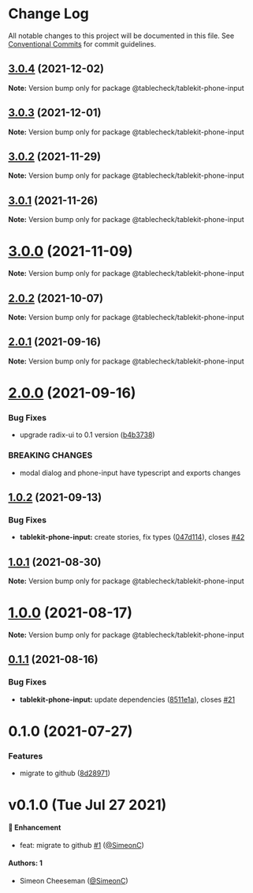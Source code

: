 # Change Log

All notable changes to this project will be documented in this file.
See [Conventional Commits](https://conventionalcommits.org) for commit guidelines.

## [3.0.4](https://github.com/tablecheck/tablekit/compare/@tablecheck/tablekit-phone-input@3.0.3...@tablecheck/tablekit-phone-input@3.0.4) (2021-12-02)

**Note:** Version bump only for package @tablecheck/tablekit-phone-input





## [3.0.3](https://github.com/tablecheck/tablekit/compare/@tablecheck/tablekit-phone-input@3.0.2...@tablecheck/tablekit-phone-input@3.0.3) (2021-12-01)

**Note:** Version bump only for package @tablecheck/tablekit-phone-input





## [3.0.2](https://github.com/tablecheck/tablekit/compare/@tablecheck/tablekit-phone-input@3.0.1...@tablecheck/tablekit-phone-input@3.0.2) (2021-11-29)

**Note:** Version bump only for package @tablecheck/tablekit-phone-input





## [3.0.1](https://github.com/tablecheck/tablekit/compare/@tablecheck/tablekit-phone-input@3.0.0...@tablecheck/tablekit-phone-input@3.0.1) (2021-11-26)

**Note:** Version bump only for package @tablecheck/tablekit-phone-input





# [3.0.0](https://github.com/tablecheck/tablekit/compare/@tablecheck/tablekit-phone-input@2.0.2...@tablecheck/tablekit-phone-input@3.0.0) (2021-11-09)

**Note:** Version bump only for package @tablecheck/tablekit-phone-input





## [2.0.2](https://github.com/tablecheck/tablekit/compare/@tablecheck/tablekit-phone-input@2.0.1...@tablecheck/tablekit-phone-input@2.0.2) (2021-10-07)

**Note:** Version bump only for package @tablecheck/tablekit-phone-input





## [2.0.1](https://github.com/tablecheck/tablekit/compare/@tablecheck/tablekit-phone-input@2.0.0...@tablecheck/tablekit-phone-input@2.0.1) (2021-09-16)

**Note:** Version bump only for package @tablecheck/tablekit-phone-input





# [2.0.0](https://github.com/tablecheck/tablekit/compare/@tablecheck/tablekit-phone-input@1.0.2...@tablecheck/tablekit-phone-input@2.0.0) (2021-09-16)


### Bug Fixes

* upgrade radix-ui to 0.1 version ([b4b3738](https://github.com/tablecheck/tablekit/commit/b4b37383c5f641207e87c1f874b34ca007995460))


### BREAKING CHANGES

* modal dialog and phone-input have typescript and exports changes





## [1.0.2](https://github.com/tablecheck/tablekit/compare/@tablecheck/tablekit-phone-input@1.0.1...@tablecheck/tablekit-phone-input@1.0.2) (2021-09-13)


### Bug Fixes

* **tablekit-phone-input:** create stories, fix types ([047d114](https://github.com/tablecheck/tablekit/commit/047d114893e7f53672c4714877a883f0f07c6293)), closes [#42](https://github.com/tablecheck/tablekit/issues/42)





## [1.0.1](https://github.com/tablecheck/tablekit/compare/@tablecheck/tablekit-phone-input@1.0.0...@tablecheck/tablekit-phone-input@1.0.1) (2021-08-30)

**Note:** Version bump only for package @tablecheck/tablekit-phone-input





# [1.0.0](https://github.com/tablecheck/tablekit/compare/@tablecheck/tablekit-phone-input@0.1.1...@tablecheck/tablekit-phone-input@1.0.0) (2021-08-17)

**Note:** Version bump only for package @tablecheck/tablekit-phone-input





## [0.1.1](https://github.com/tablecheck/tablekit/compare/@tablecheck/tablekit-phone-input@0.1.0...@tablecheck/tablekit-phone-input@0.1.1) (2021-08-16)


### Bug Fixes

* **tablekit-phone-input:** update dependencies ([8511e1a](https://github.com/tablecheck/tablekit/commit/8511e1aee0c54afb6bfea66c256e8870111b8939)), closes [#21](https://github.com/tablecheck/tablekit/issues/21)





# 0.1.0 (2021-07-27)


### Features

* migrate to github ([8d28971](https://github.com/tablecheck/tablekit/commit/8d28971175010fcb2a3cd9c48a749e7af1bdc9f9))





# v0.1.0 (Tue Jul 27 2021)

#### 🚀 Enhancement

- feat: migrate to github [#1](https://github.com/tablecheck/tablekit/pull/1) ([@SimeonC](https://github.com/SimeonC))

#### Authors: 1

- Simeon Cheeseman ([@SimeonC](https://github.com/SimeonC))

